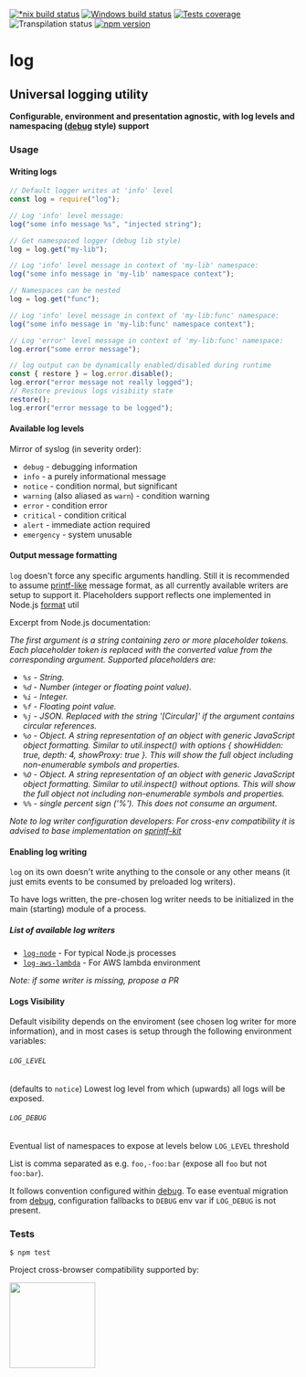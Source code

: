 [![*nix build status][nix-build-image]][nix-build-url]
[![Windows build status][win-build-image]][win-build-url]
[![Tests coverage][cov-image]][cov-url]
![Transpilation status][transpilation-image]
[![npm version][npm-image]][npm-url]

# log

## Universal logging utility

**Configurable, environment and presentation agnostic, with log levels and namespacing ([debug](https://github.com/visionmedia/debug#debug) style) support**

### Usage

#### Writing logs

```javascript
// Default logger writes at 'info' level
const log = require("log");

// Log 'info' level message:
log("some info message %s", "injected string");

// Get namespaced logger (debug lib style)
log = log.get("my-lib");

// Log 'info' level message in context of 'my-lib' namespace:
log("some info message in 'my-lib' namespace context");

// Namespaces can be nested
log = log.get("func");

// Log 'info' level message in context of 'my-lib:func' namespace:
log("some info message in 'my-lib:func' namespace context");

// Log 'error' level message in context of 'my-lib:func' namespace:
log.error("some error message");

// log output can be dynamically enabled/disabled during runtime
const { restore } = log.error.disable();
log.error("error message not really logged");
// Restore previous logs visibiity state
restore();
log.error("error message to be logged");
```

#### Available log levels

Mirror of syslog (in severity order):

-   `debug` - debugging information
-   `info` - a purely informational message
-   `notice` - condition normal, but significant
-   `warning` (also aliased as `warn`) - condition warning
-   `error` - condition error
-   `critical` - condition critical
-   `alert` - immediate action required
-   `emergency` - system unusable

#### Output message formatting

`log` doesn't force any specific arguments handling. Still it is recommended to assume [printf-like](https://en.wikipedia.org/wiki/Printf_format_string) message
format, as all currently available writers are setup to support it. Placeholders support reflects one implemented in Node.js [format](https://nodejs.org/api/util.html#util_util_format_format_args) util

Excerpt from Node.js documentation:

_The first argument is a string containing zero or more placeholder tokens. Each placeholder token is replaced with the converted value from the corresponding argument. Supported placeholders are:_

-   _`%s` - String._
-   _`%d` - Number (integer or floating point value)._
-   _`%i` - Integer._
-   _`%f` - Floating point value._
-   _`%j` - JSON. Replaced with the string '[Circular]' if the argument contains circular references._
-   _`%o` - Object. A string representation of an object with generic JavaScript object formatting. Similar to util.inspect() with options { showHidden: true, depth: 4, showProxy: true }. This will show the full object including non-enumerable symbols and properties._
-   _`%O` - Object. A string representation of an object with generic JavaScript object formatting. Similar to util.inspect() without options. This will show the full object not including non-enumerable symbols and properties._
-   _`%%` - single percent sign ('%'). This does not consume an argument._

_Note to log writer configuration developers: For cross-env compatibility it is advised to base implementation on [sprintf-kit](https://github.com/medikoo/sprintf-kit)_

#### Enabling log writing

`log` on its own doesn't write anything to the console or any other means (it just emits events to be consumed by preloaded log writers).

To have logs written, the pre-chosen log writer needs to be initialized in the main (starting) module of a process.

##### List of available log writers

-   [`log-node`](https://github.com/medikoo/log-node) - For typical Node.js processes
-   [`log-aws-lambda`](https://github.com/medikoo/log-aws-lambda) - For AWS lambda environment

_Note: if some writer is missing, propose a PR_

#### Logs Visibility

Default visibility depends on the enviroment (see chosen log writer for more information), and in most cases is setup through the following environment variables:

###### `LOG_LEVEL`

(defaults to `notice`) Lowest log level from which (upwards) all logs will be exposed.

###### `LOG_DEBUG`

Eventual list of namespaces to expose at levels below `LOG_LEVEL` threshold

List is comma separated as e.g. `foo,-foo:bar` (expose all `foo` but not `foo:bar`).

It follows convention configured within [debug](https://github.com/visionmedia/debug#windows-note). To ease eventual migration from [debug](https://github.com/visionmedia/debug), configuration fallbacks to `DEBUG` env var if `LOG_DEBUG` is not present.

### Tests

    $ npm test

Project cross-browser compatibility supported by:

<a href="https://browserstack.com"><img src="https://bstacksupport.zendesk.com/attachments/token/Pj5uf2x5GU9BvWErqAr51Jh2R/?name=browserstack-logo-600x315.png" height="150" /></a>

[nix-build-image]: https://semaphoreci.com/api/v1/medikoo-org/log/branches/master/shields_badge.svg
[nix-build-url]: https://semaphoreci.com/medikoo-org/log
[win-build-image]: https://ci.appveyor.com/api/projects/status/jmw8p7g98x83itr0?svg=true
[win-build-url]: https://ci.appveyor.com/project/medikoo/log
[cov-image]: https://img.shields.io/codecov/c/github/medikoo/log.svg
[cov-url]: https://codecov.io/gh/medikoo/log
[transpilation-image]: https://img.shields.io/badge/transpilation-free-brightgreen.svg
[npm-image]: https://img.shields.io/npm/v/log.svg
[npm-url]: https://www.npmjs.com/package/log
